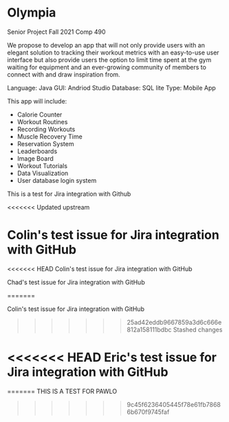 # Olympia
Senior Project Fall 2021 Comp 490


We propose to develop an app that will not only provide users with an elegant solution to tracking their workout metrics with an easy-to-use user interface but also provide users the option to limit time spent at the gym waiting for equipment and an ever-growing community of members to connect with and draw inspiration from.

Language: Java
GUI: Andriod Studio
Database: SQL lite
Type: Mobile App

This app will include:
  * Calorie Counter
  * Workout Routines
  * Recording Workouts
  * Muscle Recovery Time
  * Reservation System
  * Leaderboards
  * Image Board
  * Workout Tutorials
  * Data Visualization
  * User database login system

This is a test for Jira integration with Github

<<<<<<< Updated upstream

Colin's test issue for Jira integration with GitHub 
=======
<<<<<<< HEAD
Colin's test issue for Jira integration with GitHub


Chad's test issue for Jira integration with GitHub


=======

Colin's test issue for Jira integration with GitHub 
>>>>>>> 25ad42eddb9667859a3d6c666e812a158111bdbc
>>>>>>> Stashed changes

<<<<<<< HEAD
Eric's test issue for Jira integration with GitHub 
=======
=======
THIS IS A TEST FOR PAWLO 
>>>>>>> 9c45f6236405445f78e61fb78686b670f9745faf

